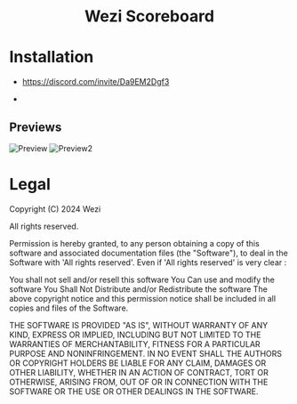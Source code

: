 <h1 align='center'>Wezi Scoreboard</a></h1>


# Installation
- https://discord.com/invite/Da9EM2Dgf3

-

## Previews

![Preview](https://cdn.discordapp.com/attachments/1252696002058784836/1253043053497946273/image.png?ex=66746ac8&is=66731948&hm=0103bd20cb1212570117552ac3bad0c2d688c2e1f9a05a8d0a9e132010f9ca20&)
![Preview2](https://cdn.discordapp.com/attachments/1252696002058784836/1253043118723432519/image.png?ex=66746ad7&is=66731957&hm=31881cbb6029dbdfc48b6a3647c7bc0c426f24a0100acaed57532fbfa52aa485&)
  
# Legal

Copyright (C) 2024 Wezi

All rights reserved.

Permission is hereby granted, to any person obtaining a copy
of this software and associated documentation files (the "Software"), to deal
in the Software with 'All rights reserved'. Even if 'All rights reserved' is very clear :

  You shall not sell and/or resell this software
  You Can use and modify the software
  You Shall Not Distribute and/or Redistribute the software
  The above copyright notice and this permission notice shall be included in all copies and files of the Software.

THE SOFTWARE IS PROVIDED "AS IS", WITHOUT WARRANTY OF ANY KIND, EXPRESS OR
IMPLIED, INCLUDING BUT NOT LIMITED TO THE WARRANTIES OF MERCHANTABILITY,
FITNESS FOR A PARTICULAR PURPOSE AND NONINFRINGEMENT. IN NO EVENT SHALL THE
AUTHORS OR COPYRIGHT HOLDERS BE LIABLE FOR ANY CLAIM, DAMAGES OR OTHER
LIABILITY, WHETHER IN AN ACTION OF CONTRACT, TORT OR OTHERWISE, ARISING FROM,
OUT OF OR IN CONNECTION WITH THE SOFTWARE OR THE USE OR OTHER DEALINGS IN THE
SOFTWARE.
